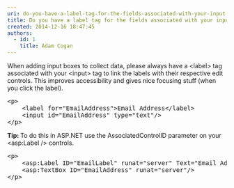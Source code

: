```yaml
---
uri: do-you-have-a-label-tag-for-the-fields-associated-with-your-input
title: Do you have a label tag for the fields associated with your input?
created: 2014-12-16 18:47:45
authors:
  - id: 1
    title: Adam Cogan
---
```





<span class='intro'> <p>
                    When adding input boxes to collect data, please always have a &lt;label&gt; tag
                    associated with your &lt;input&gt; tag to link the labels with their respective
                    edit controls. This improves accessibility and gives nice focusing stuff (when you
                    click the label).</p> </span>

<dl class="code"><dt><pre>&lt;p&gt;
    &lt;label for=&quot;EmailAddress&quot;&gt;Email&#160;Address&lt;/label&gt;
    &lt;input id=&quot;EmailAddress&quot;&#160;type=&quot;text&quot;/&gt;
&lt;/p&gt;</pre></dt></dl><p>
                    <b>Tip&#58; </b>To do this in ASP.NET use the AssociatedControlID parameter on your &lt;asp&#58;Label&#160;/&gt;
                    controls.</p><dl class="code"><dt><pre>&lt;p&gt;
    &lt;asp&#58;Label ID=&quot;EmailLabel&quot; runat=&quot;server&quot; Text=&quot;Email&#160;Address&quot; AssociatedControlID=&quot;EmailAddress&quot;/&gt;
    &lt;asp&#58;TextBox ID=&quot;EmailAddress&quot; runat=&quot;server&quot;/&gt;
&lt;/p&gt;</pre></dt></dl>


